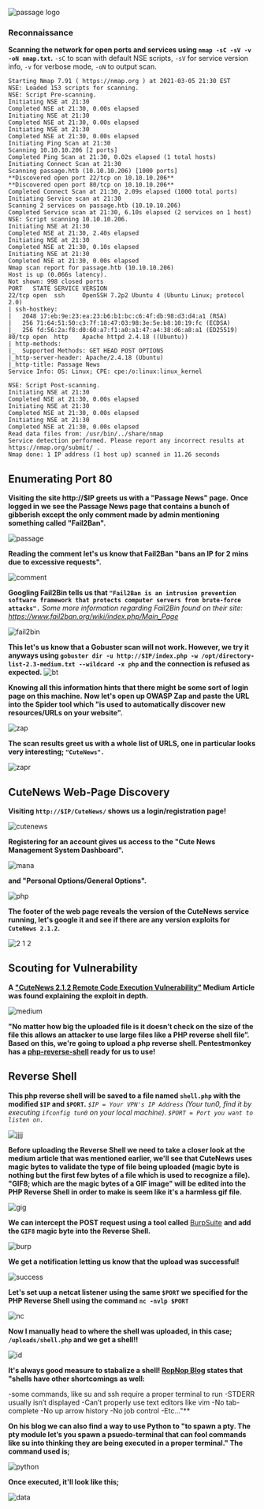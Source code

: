 ![passage logo](https://user-images.githubusercontent.com/55566953/110192011-a3996580-7df9-11eb-8032-ddf84d0dcb95.png)

### Reconnaissance

 **Scanning the network for open ports and services using `nmap -sC -sV -v -oN nmap.txt`.**
 `-sC` to scan with default NSE scripts,
 `-sV` for service version info,
 `-v` for verbose mode,
 `-oN` to output scan. 
`````
Starting Nmap 7.91 ( https://nmap.org ) at 2021-03-05 21:30 EST
NSE: Loaded 153 scripts for scanning.
NSE: Script Pre-scanning.
Initiating NSE at 21:30
Completed NSE at 21:30, 0.00s elapsed
Initiating NSE at 21:30
Completed NSE at 21:30, 0.00s elapsed
Initiating NSE at 21:30
Completed NSE at 21:30, 0.00s elapsed
Initiating Ping Scan at 21:30
Scanning 10.10.10.206 [2 ports]
Completed Ping Scan at 21:30, 0.02s elapsed (1 total hosts)
Initiating Connect Scan at 21:30
Scanning passage.htb (10.10.10.206) [1000 ports]
**Discovered open port 22/tcp on 10.10.10.206**
**Discovered open port 80/tcp on 10.10.10.206**
Completed Connect Scan at 21:30, 2.09s elapsed (1000 total ports)
Initiating Service scan at 21:30
Scanning 2 services on passage.htb (10.10.10.206)
Completed Service scan at 21:30, 6.10s elapsed (2 services on 1 host)
NSE: Script scanning 10.10.10.206.
Initiating NSE at 21:30
Completed NSE at 21:30, 2.40s elapsed
Initiating NSE at 21:30
Completed NSE at 21:30, 0.10s elapsed
Initiating NSE at 21:30
Completed NSE at 21:30, 0.00s elapsed
Nmap scan report for passage.htb (10.10.10.206)
Host is up (0.066s latency).
Not shown: 998 closed ports
PORT   STATE SERVICE VERSION
22/tcp open  ssh     OpenSSH 7.2p2 Ubuntu 4 (Ubuntu Linux; protocol 2.0)
| ssh-hostkey: 
|   2048 17:eb:9e:23:ea:23:b6:b1:bc:c6:4f:db:98:d3:d4:a1 (RSA)
|   256 71:64:51:50:c3:7f:18:47:03:98:3e:5e:b8:10:19:fc (ECDSA)
|_  256 fd:56:2a:f8:d0:60:a7:f1:a0:a1:47:a4:38:d6:a8:a1 (ED25519)
80/tcp open  http    Apache httpd 2.4.18 ((Ubuntu))
| http-methods: 
|_  Supported Methods: GET HEAD POST OPTIONS
|_http-server-header: Apache/2.4.18 (Ubuntu)
|_http-title: Passage News
Service Info: OS: Linux; CPE: cpe:/o:linux:linux_kernel

NSE: Script Post-scanning.
Initiating NSE at 21:30
Completed NSE at 21:30, 0.00s elapsed
Initiating NSE at 21:30
Completed NSE at 21:30, 0.00s elapsed
Initiating NSE at 21:30
Completed NSE at 21:30, 0.00s elapsed
Read data files from: /usr/bin/../share/nmap
Service detection performed. Please report any incorrect results at https://nmap.org/submit/ .
Nmap done: 1 IP address (1 host up) scanned in 11.26 seconds

`````

## Enumerating Port 80

**Visiting the site http://$IP greets us with a "Passage News" page.**
**Once logged in we see the Passage News page that contains a bunch of gibberish except the only comment made by admin mentioning something called "Fail2Ban".**

![passage](https://user-images.githubusercontent.com/55566953/110192348-76e64d80-7dfb-11eb-9759-2bf66c9d14ec.PNG)

**Reading the comment let's us know that Fail2Ban "bans an IP for 2 mins due to excessive requests".**

![comment](https://user-images.githubusercontent.com/55566953/110192399-e3614c80-7dfb-11eb-9046-d3d893de7d9e.PNG)

**Googling Fail2Bin tells us that `"Fail2Ban is an intrusion prevention software framework that protects computer servers from brute-force attacks".`**
*Some more information regarding Fail2Bin found on their site: https://www.fail2ban.org/wiki/index.php/Main_Page*

![fail2bin](https://user-images.githubusercontent.com/55566953/110192591-08a28a80-7dfd-11eb-9f94-57e096e5d3a4.PNG)

**This let's us know that a Gobuster scan will not work. However, we try it anyways using `gobuster dir -u http://$IP/index.php -w /opt/directory-list-2.3-medium.txt --wildcard -x php` and the connection is refused as expected.**
![bt](https://user-images.githubusercontent.com/55566953/110192984-63d57c80-7dff-11eb-9ae7-eca118bfe480.PNG)

**Knowing all this information hints that there might be some sort of login page on this machine.**
**Now let's open up OWASP Zap and paste the URL into the Spider tool which "is used to automatically discover new resources/URLs on your website".**

![zap](https://user-images.githubusercontent.com/55566953/110192781-40f69880-7dfe-11eb-9c01-f7ee36aab465.PNG)

**The scan results greet us with a whole list of URLS, one in particular looks very interesting; `"CuteNews".`**

![zapr](https://user-images.githubusercontent.com/55566953/110192852-aba7d400-7dfe-11eb-86a9-29266d3fa9ae.PNG)

## CuteNews Web-Page Discovery

**Visiting `http://$IP/CuteNews/` shows us a login/registration page!**

![cutenews](https://user-images.githubusercontent.com/55566953/110193160-45bc4c00-7e00-11eb-963d-a5261cee3b47.PNG)

**Registering for an account gives us access to the "Cute News Management System Dashboard".**

![mana](https://user-images.githubusercontent.com/55566953/110193223-d98e1800-7e00-11eb-8880-e42e4ff78172.PNG)

**and "Personal Options/General Options".**

![php](https://user-images.githubusercontent.com/55566953/110193750-db0d0f80-7e03-11eb-9622-d021e12207d8.PNG)


**The footer of the web page reveals the version of the CuteNews service running, let's google it and see if there are any version exploits for `CuteNews 2.1.2`.**

![2 1 2](https://user-images.githubusercontent.com/55566953/110193411-b3b54300-7e01-11eb-9650-1ccf20158af0.PNG)

## Scouting for Vulnerability 

**A ["CuteNews 2.1.2 Remote Code Execution Vulnerability"](https://musyokaian.medium.com/cutenews-2-1-2-remote-code-execution-vulnerability-450f29673194) Medium Article was found explaining the exploit in depth.**

![medium](https://user-images.githubusercontent.com/55566953/110194165-12c88700-7e05-11eb-9157-b832a9fe4cd3.PNG)

**"No matter how big the uploaded file is it doesn’t check on the size of the file this allows an attacker to use large files like a PHP reverse shell file”. Based on this, we're going to upload a php reverse shell. Pentestmonkey has a [php-reverse-shell](https://github.com/pentestmonkey/php-reverse-shell/blob/master/php-reverse-shell.php) ready for us to use!**

## Reverse Shell

**This php reverse shell will be saved to a file named `shell.php` with the modified `$IP` and `$PORT`.**
*`$IP = Your VPN's IP Address` (Your tun0, find it by executing `ifconfig tun0` on your local machine).*
*`$PORT = Port you want to listen on.`*

![jjjj](https://user-images.githubusercontent.com/55566953/110197314-c71fd880-7e18-11eb-8831-586b18adf17a.PNG)

**Before uploading the Reverse Shell we need to take a closer look at the medium article that was mentioned earlier, we'll see that CuteNews uses magic bytes to validate the type of file being uploaded (magic byte is nothing but the first few bytes of a file which is used to recognize a file).**
**"GIF8; which are the magic bytes of a GIF image" will be edited into the PHP Reverse Shell in order to make is seem like it's a harmless gif file.**

![gig](https://user-images.githubusercontent.com/55566953/110197714-6d6cdd80-7e1b-11eb-9447-2ba85440661c.PNG)

**We can intercept the POST request using a tool called** [BurpSuite](https://portswigger.net/burp/documentation/desktop/penetration-testing) **and add the `GIF8` magic byte into the Reverse Shell.**

![burp](https://user-images.githubusercontent.com/55566953/110197892-7f02b500-7e1c-11eb-8d1b-ab243fde5511.PNG)

**We get a notification letting us know that the upload was successful!**

![success](https://user-images.githubusercontent.com/55566953/110197923-af4a5380-7e1c-11eb-85e9-1d23636424f0.PNG)

**Let's set uup a netcat listener using the same `$PORT` we specified for the PHP Reverse Shell using the command `nc -nvlp $PORT`**

![nc](https://user-images.githubusercontent.com/55566953/110198044-a1490280-7e1d-11eb-8caf-9401729c3875.PNG)

**Now I manually head to where the shell was uploaded, in this case; `/uploads/shell.php` and we get a shell!!**

![id](https://user-images.githubusercontent.com/55566953/110198104-06045d00-7e1e-11eb-9853-46fb97ce7d23.PNG)


**It's always good measure to stabalize a shell! [RopNop Blog](https://blog.ropnop.com/upgrading-simple-shells-to-fully-interactive-ttys/) states that "shells have other shortcomings as well:**

 -some commands, like su and ssh require a proper terminal to run
 -STDERR usually isn’t displayed
 -Can’t properly use text editors like vim
 -No tab-complete
 -No up arrow history
 -No job control
 -Etc…"**

**On his blog we can also find a way to use Python to "to spawn a pty. The pty module let’s you spawn a psuedo-terminal that can fool commands like su into thinking they are being executed in a proper terminal." The command used is;**

![python](https://user-images.githubusercontent.com/55566953/110198200-bbcfab80-7e1e-11eb-817f-626be7ac91bb.PNG)

**Once executed, it'll look like this;**

![data](https://user-images.githubusercontent.com/55566953/110198235-f89ba280-7e1e-11eb-9f6f-e60e75451ecf.PNG)









































































